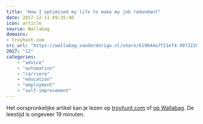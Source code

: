 ```yaml
---
title: "How I optimised my life to make my job redundant"
date: 2017-12-11 09:35:40
icon: article
source: Wallabag
domains:
- troyhunt.com
src_url: "https://wallabag.sanderdorigo.nl/share/619044a7f21ef4.99722203"
2017: "12"
categories:
    - "advice"
    - "automation"
    - "carriere"
    - "education"
    - "employment"
    - "self-improvement"
---
```

Het oorspronkelijke artikel kan je lezen op [troyhunt.com](https://www.troyhunt.com/how-i-optimised-my-life-to-make-my-job/) of [op Wallabag](https://wallabag.sanderdorigo.nl/share/619044a7f21ef4.99722203). De leestijd is ongeveer 19 minuten.